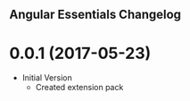 ## Angular Essentials Changelog

<a name="0.0.1"></a>
# 0.0.1 (2017-05-23)

* Initial Version
  * Created extension pack


